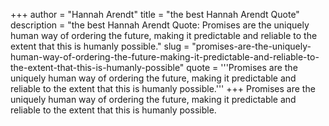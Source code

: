 +++
author = "Hannah Arendt"
title = "the best Hannah Arendt Quote"
description = "the best Hannah Arendt Quote: Promises are the uniquely human way of ordering the future, making it predictable and reliable to the extent that this is humanly possible."
slug = "promises-are-the-uniquely-human-way-of-ordering-the-future-making-it-predictable-and-reliable-to-the-extent-that-this-is-humanly-possible"
quote = '''Promises are the uniquely human way of ordering the future, making it predictable and reliable to the extent that this is humanly possible.'''
+++
Promises are the uniquely human way of ordering the future, making it predictable and reliable to the extent that this is humanly possible.
